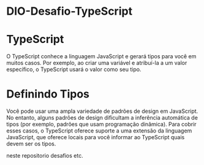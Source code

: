 # DIO-Desafio-TypeScript 
# TypeScript 
O TypeScript conhece a linguagem JavaScript e gerará tipos para você em muitos casos. Por exemplo, ao criar uma variável e atribuí-la a um valor específico, o TypeScript usará o valor como seu tipo.
# Definindo Tipos
Você pode usar uma ampla variedade de padrões de design em JavaScript. No entanto, alguns padrões de design dificultam a inferência automática de tipos (por exemplo, padrões que usam programação dinâmica). Para cobrir esses casos, o TypeScript oferece suporte a uma extensão da linguagem JavaScript, que oferece locais para você informar ao TypeScript quais devem ser os tipos.

neste repositorio desafios etc.
